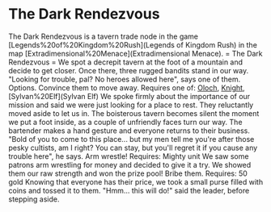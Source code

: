# The Dark Rendezvous

The Dark Rendezvous is a tavern trade node in the game [Legends%20of%20Kingdom%20Rush](Legends of Kingdom Rush) in the map [Extradimensional%20Menace](Extradimensional Menace).
= The Dark Rendezvous =
We spot a decrepit tavern at the foot of a mountain and decide to get closer. Once there, three rugged bandits stand in our way.
"Looking for trouble, pal? No heroes allowed here", says one of them.
Options.
Convince them to move away.
Requires one of: [Oloch](Oloch), [Knight](Knight), [Sylvan%20Elf](Sylvan Elf)
We spoke firmly about the importance of our mission and said we were just looking for a place to rest.
They reluctantly moved aside to let us in.
The boisterous tavern becomes silent the moment we put a foot inside, as a couple of unfriendly faces turn our way.
The bartender makes a hand gesture and everyone returns to their business.
"Bold of you to come to this place... but my men tell me you're after those pesky cultists, am I right? You can stay, but you'll regret it if you cause any trouble here", he says.
Arm wrestle!
Requires: Mighty unit
We saw some patrons arm wrestling for money and decided to give it a try.
We showed them our raw strength and won the prize pool!
Bribe them.
Requires: 50 gold
Knowing that everyone has their price, we took a small purse filled with coins and tossed it to them.
"Hmm... this will do!" said the leader, before stepping aside.